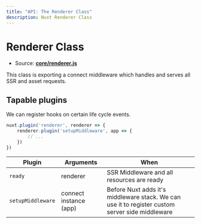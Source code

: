 ```yaml
---
title: "API: The Renderer Class"
description: Nuxt Renderer Class
---
```


# Renderer Class

- Source: **[core/renderer.js](https://github.com/nuxt/nuxt.js/tree/dev/packages/core/src/renderer.js)**

This class is exporting a connect middleware which handles and serves all SSR and asset requests.

## Tapable plugins

We can register hooks on certain life cycle events.

```js
nuxt.plugin('renderer', renderer => {
    renderer.plugin('setupMiddleware', app => {
        // ...
    })
})
```

Plugin            | Arguments              | When
------------------|------------------------|------------------------------------------------------------------------------------------------
`ready`           | renderer               | SSR Middleware and all resources are ready
`setupMiddleware` | connect instance (app) | Before Nuxt adds it's middleware stack. We can use it to register custom server side middleware
